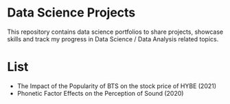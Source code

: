 # Data Science Projects
This repository contains data science portfolios to share projects, showcase skills and track my progress in Data Science / Data Analysis related topics.

# List
- The Impact of the Popularity of BTS on the stock price of HYBE (2021)
- Phonetic Factor Effects on the Perception of Sound (2020)

